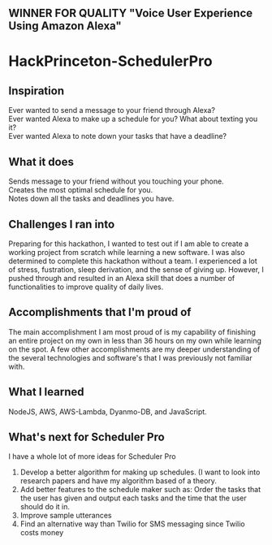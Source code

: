 ## WINNER FOR QUALITY "Voice User Experience Using Amazon Alexa" 

# HackPrinceton-SchedulerPro

## Inspiration
Ever wanted to send a message to your friend through Alexa? <br>
Ever wanted Alexa to make up a schedule for you? What about texting you it?<br>
Ever wanted Alexa to note down your tasks that have a deadline?<br>

## What it does
Sends message to your friend without you touching your phone.<br>
Creates the most optimal schedule for you.<br>
Notes down all the tasks and deadlines you have.<br>

## Challenges I ran into
Preparing for this hackathon, I wanted to test out if I am able to create a working project from scratch while learning a new software. I was also determined to complete this hackathon without a team. I experienced a lot of stress, fustration, sleep derivation, and the sense of giving up. However, I pushed through and resulted in an Alexa skill that does a number of functionalities to improve quality of daily lives. 

## Accomplishments that I'm proud of
The main accomplishment I am most proud of is my capability of finishing an entire project on my own in less than 36 hours on my own while learning on the spot. 
A few other accomplishments are my deeper understanding of the several technologies and software's that I was previously not familiar with.

## What I learned
NodeJS, AWS, AWS-Lambda, Dyanmo-DB, and JavaScript. 

## What's next for Scheduler Pro
I have a whole lot of more ideas for Scheduler Pro
1. Develop a better algorithm for making up schedules. (I want to look into research papers and have my algorithm based of a theory.
2. Add better features to the schedule maker such as: Order the tasks that the user has given and output each tasks and the time that the user should do it in.
3. Improve sample utterances 
4. Find an alternative way than Twilio for SMS messaging since Twilio costs money  
